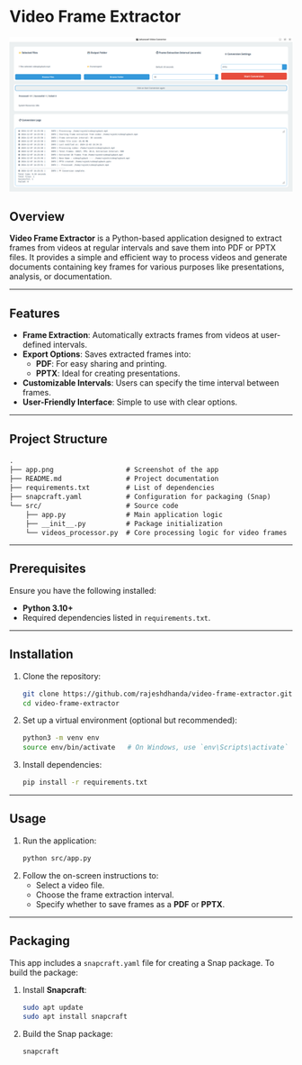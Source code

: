 

# Video Frame Extractor

![App Screenshot](app.png)

## Overview
**Video Frame Extractor** is a Python-based application designed to extract frames from videos at regular intervals and save them into PDF or PPTX files. It provides a simple and efficient way to process videos and generate documents containing key frames for various purposes like presentations, analysis, or documentation.

---

## Features
- **Frame Extraction**: Automatically extracts frames from videos at user-defined intervals.
- **Export Options**: Saves extracted frames into:
  - **PDF**: For easy sharing and printing.
  - **PPTX**: Ideal for creating presentations.
- **Customizable Intervals**: Users can specify the time interval between frames.
- **User-Friendly Interface**: Simple to use with clear options.

---

## Project Structure
```
.
├── app.png                  # Screenshot of the app
├── README.md                # Project documentation
├── requirements.txt         # List of dependencies
├── snapcraft.yaml           # Configuration for packaging (Snap)
└── src/                     # Source code
    ├── app.py               # Main application logic
    ├── __init__.py          # Package initialization
    └── videos_processor.py  # Core processing logic for video frames
```

---

## Prerequisites
Ensure you have the following installed:
- **Python 3.10+**
- Required dependencies listed in `requirements.txt`.

---

## Installation
1. Clone the repository:
   ```bash
   git clone https://github.com/rajeshdhanda/video-frame-extractor.git
   cd video-frame-extractor
   ```
2. Set up a virtual environment (optional but recommended):
   ```bash
   python3 -m venv env
   source env/bin/activate   # On Windows, use `env\Scripts\activate`
   ```
3. Install dependencies:
   ```bash
   pip install -r requirements.txt
   ```

---

## Usage
1. Run the application:
   ```bash
   python src/app.py
   ```
2. Follow the on-screen instructions to:
   - Select a video file.
   - Choose the frame extraction interval.
   - Specify whether to save frames as a **PDF** or **PPTX**.

---

## Packaging
This app includes a `snapcraft.yaml` file for creating a Snap package. To build the package:
1. Install **Snapcraft**:
   ```bash
   sudo apt update
   sudo apt install snapcraft
   ```
2. Build the Snap package:
   ```bash
   snapcraft
   ```

